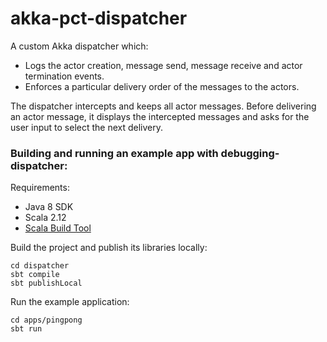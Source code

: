akka-pct-dispatcher
=========================

A custom Akka dispatcher which:

- Logs the actor creation, message send, message receive and actor termination events.
- Enforces a particular delivery order of the messages to the actors. 

The dispatcher intercepts and keeps all actor messages. Before delivering an actor message, it displays the intercepted messages and asks for the user input to select the next delivery.


### Building and running an example app with debugging-dispatcher:

Requirements:

- Java 8 SDK
- Scala 2.12
- [Scala Build Tool](http://www.scala-sbt.org/) 

Build the project and publish its libraries locally:

```
cd dispatcher
sbt compile
sbt publishLocal
```


Run the example application:

```
cd apps/pingpong
sbt run
```